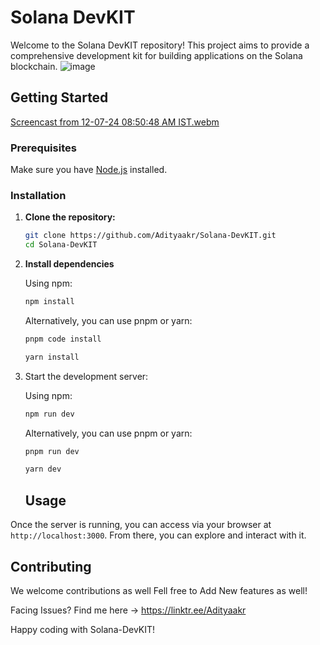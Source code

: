 # Solana DevKIT

Welcome to the Solana DevKIT repository! This project aims to provide a comprehensive development kit for building applications on the Solana blockchain.
![image](https://github.com/user-attachments/assets/22288044-c950-46fb-9630-9dcc8aba386e)

## Getting Started

[Screencast from 12-07-24 08:50:48 AM IST.webm](https://github.com/user-attachments/assets/326d6933-2612-446c-934c-cecb3a2e3bfe)


### Prerequisites

Make sure you have [Node.js](https://nodejs.org/) installed.

### Installation

1. **Clone the repository:**

   ```sh
   git clone https://github.com/Adityaakr/Solana-DevKIT.git
   cd Solana-DevKIT

2. **Install dependencies**

    Using npm:

    ```bash
    npm install
    ```

    Alternatively, you can use pnpm or yarn:

    ```bash
    pnpm code install
    ```

    ```bash
    yarn install
    ```

 3. Start the development server:

    Using npm:

    ```bash
    npm run dev
    ```

    Alternatively, you can use pnpm or yarn:

    ```bash
    pnpm run dev
    ```

    ```bash
    yarn dev
    ```

    ## Usage

   Once the server is running, you can access via your browser at `http://localhost:3000`. From there, you can explore and interact with it.

   ## Contributing

We welcome contributions as well Fell free to Add New features as well!

Facing Issues? Find me here -> https://linktr.ee/Adityaakr

Happy coding with Solana-DevKIT!
